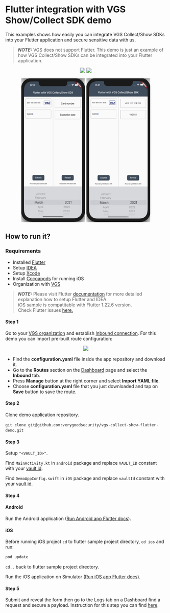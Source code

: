 # Flutter integration with VGS Show/Collect SDK demo

This examples shows how easily you can integrate VGS Collect/Show SDKs into your Flutter application and secure sensitive data with us.

> **_NOTE:_**  VGS does not support Flutter. This demo is just an example of how 
>VGS Collect/Show SDKs can be integrated into your Flutter application.

<p align="center">
    <img src="images/filled.png" width="150">    
    <img src="images/revealed.png" width="150">     
</p>

<p align="center">
    <img src="images/iOS/ios-filled.png" width="200" height="450" alt="ios-collect-show-flutter-bridge-sample-filled">    
    <img src="images/iOS/ios-revealed.png" width="200" height="450" alt="ios-collect-show-flutter-bridge-sample-revealed">     
</p>

## How to run it?

### Requirements

- Installed <a href="https://flutter.dev/docs/get-started/install" target="_blank">Flutter</a>
- Setup <a href="https://flutter.dev/docs/get-started/editor?tab=androidstudio" target="_blank">IDEA</a>
- Setup <a href="https://flutter.dev/docs/get-started/install/macos#install-xcode" target="_blank">Xcode</a>
- Install <a href="https://cocoapods.org/" target="_blank">Cocoapods</a> for running iOS
- Organization with <a href="https://www.verygoodsecurity.com/">VGS</a>

> **_NOTE:_**  Please visit Flutter <a href="https://flutter.dev/docs" target="_blank">documentation</a> 
>for more detailed explanation how to setup Flutter and IDEA.</br>
>iOS sample is compatitable with Flutter 1.22.6 version.</br> 
>Check Flutter issues <a href="https://github.com/flutter/flutter/issues" target="_blank">here.</a>

#### Step 1

Go to your <a href="https://dashboard.verygoodsecurity.com/" target="_blank">VGS organization</a> and establish <a href="https://www.verygoodsecurity.com/docs/getting-started/quick-integration#securing-inbound-connection" target="_blank">Inbound connection</a>. For this demo you can import pre-built route configuration:

<p align="center">
<img src="images/dashboard_routs.png" width="600">
</p>

-  Find the **configuration.yaml** file inside the app repository and download it.
-  Go to the **Routes** section on the <a href="https://dashboard.verygoodsecurity.com/" target="_blank">Dashboard</a> page and select the **Inbound** tab. 
-  Press **Manage** button at the right corner and select **Import YAML file**.
-  Choose **configuration.yaml** file that you just downloaded and tap on **Save** button to save the route.

#### Step 2

Clone demo application repository.

`git clone git@github.com:verygoodsecurity/vgs-collect-show-flutter-demo.git`

#### Step 3

Setup `"<VAULT_ID>"`.

Find `MainActivity.kt` in `android` package and replace `VAULT_ID` constant with your <a href="https://www.verygoodsecurity.com/docs/terminology/nomenclature#vault" target="_blank">vault id</a>.

Find `DemoAppConfig.swift` in `iOS` package and replace `vaultId` constant with your <a href="https://www.verygoodsecurity.com/docs/terminology/nomenclature#vault" target="_blank">vault id</a>.

#### Step 4

#### Android

Run the Android application (<a href="https://flutter.dev/docs/get-started/test-drive?tab=androidstudio" target="_blank">Run Android app Flutter docs</a>). 

#### iOS

Before running iOS project `cd` to flutter sample project directory, `cd ios` and run:

```ruby
pod update
```

`cd..` back to flutter sample project directory.

Run the iOS application on Simulator (<a href="https://flutter.dev/docs/get-started/install/macos#set-up-the-ios-simulator" target="_blank">Run iOS app Flutter docs</a>). 

#### Step 5

Submit and reveal the form then go to the Logs tab on a Dashboard find a request and secure a payload.
Instruction for this step you can find <a href="https://www.verygoodsecurity.com/docs/getting-started/quick-integration#securing-inbound-connection" target="_blank">here</a>.
